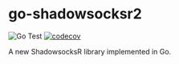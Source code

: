 # go-shadowsocksr2

![Go Test](https://github.com/sh4d0wfiend/go-shadowsocksr2/workflows/Go%20Test/badge.svg)
[![codecov](https://codecov.io/gh/sh4d0wfiend/go-shadowsocksr2/branch/master/graph/badge.svg)](https://codecov.io/gh/sh4d0wfiend/go-shadowsocksr2)

A new ShadowsocksR library implemented in Go.